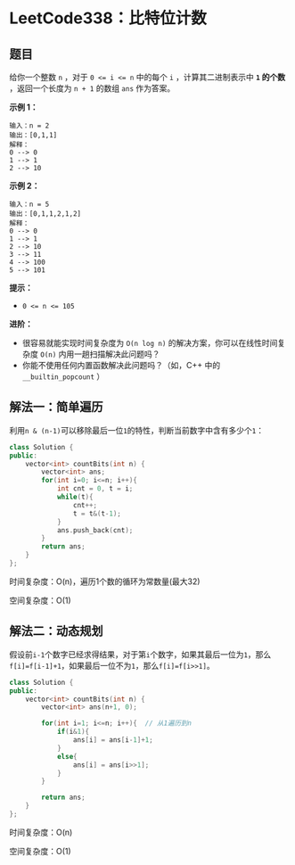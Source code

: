 # LeetCode338：比特位计数

## 题目

给你一个整数 `n` ，对于 `0 <= i <= n` 中的每个 `i` ，计算其二进制表示中 **`1` 的个数** ，返回一个长度为 `n + 1` 的数组 `ans` 作为答案。

 

**示例 1：**

```
输入：n = 2
输出：[0,1,1]
解释：
0 --> 0
1 --> 1
2 --> 10
```

**示例 2：**

```
输入：n = 5
输出：[0,1,1,2,1,2]
解释：
0 --> 0
1 --> 1
2 --> 10
3 --> 11
4 --> 100
5 --> 101
```

 

**提示：**

- `0 <= n <= 105`

 

**进阶：**

- 很容易就能实现时间复杂度为 `O(n log n)` 的解决方案，你可以在线性时间复杂度 `O(n)` 内用一趟扫描解决此问题吗？
- 你能不使用任何内置函数解决此问题吗？（如，C++ 中的 `__builtin_popcount` ）



## 解法一：简单遍历

利用`n & (n-1)`可以移除最后一位`1`的特性，判断当前数字中含有多少个`1`：

```c++
class Solution {
public:
    vector<int> countBits(int n) {
        vector<int> ans;
        for(int i=0; i<=n; i++){
            int cnt = 0, t = i;
            while(t){
                cnt++;
                t = t&(t-1);
            }
            ans.push_back(cnt);
        }
        return ans;
    }
};
```

时间复杂度：O(n)，遍历1个数的循环为常数量(最大32)

空间复杂度：O(1)

## 解法二：动态规划

假设前`i-1`个数字已经求得结果，对于第`i`个数字，如果其最后一位为`1`，那么`f[i]=f[i-1]+1`，如果最后一位不为`1`，那么`f[i]=f[i>>1]`。

```c++
class Solution {
public:
    vector<int> countBits(int n) {
        vector<int> ans(n+1, 0);

        for(int i=1; i<=n; i++){  // 从1遍历到n
            if(i&1){
                ans[i] = ans[i-1]+1;
            }
            else{
                ans[i] = ans[i>>1];
            }
        }

        return ans;
    }
};
```

时间复杂度：O(n)

空间复杂度：O(1)